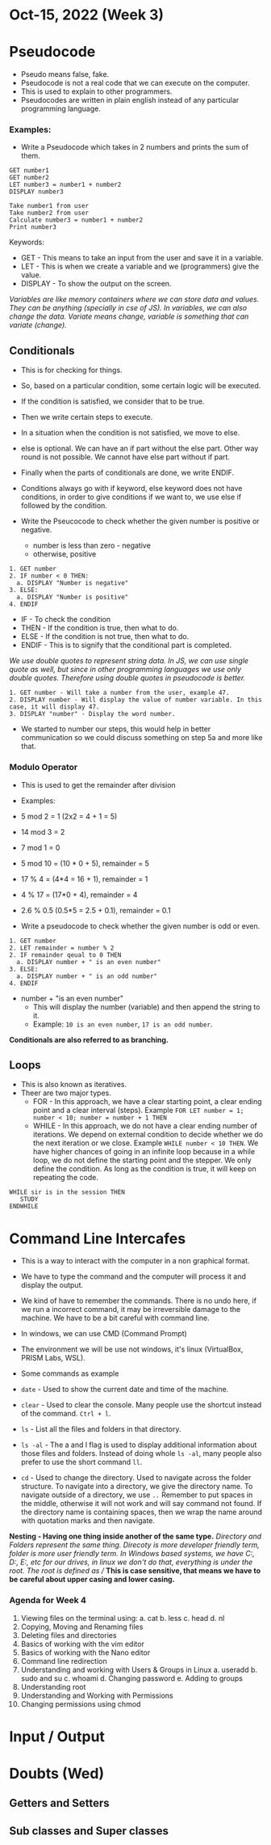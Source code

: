 # Oct-15, 2022 (Week 3)

# Pseudocode
- Pseudo means false, fake.
- Pseudocode is not a real code that we can execute on the computer.
- This is used to explain to other programmers.
- Pseudocodes are written in plain english instead of any particular programming language.

### Examples:

- Write a Pseudocode which takes in 2 numbers and prints the sum of them.
```
GET number1
GET number2
LET number3 = number1 + number2
DISPLAY number3
```

```
Take number1 from user
Take number2 from user
Calculate number3 = number1 + number2
Print number3
```

Keywords:
- GET - This means to take an input from the user and save it in a variable.
- LET - This is when we create a variable and we (programmers) give the value.
- DISPLAY - To show the output on the screen.

*Variables are like memory containers where we can store data and values. They can be anything (specially in cse of JS). In variables, we can also change the data. Variate means change, variable is something that can variate (change).*


## Conditionals
- This is for checking for things.
- So, based on a particular condition, some certain logic will be executed.
- If the condition is satisfied, we consider that to be true.
- Then we write certain steps to execute.
- In a situation when the condition is not satisfied, we move to else.
- else is optional. We can have an if part without the else part. Other way round is not possible. We cannot have else part without if part.
- Finally when the parts of conditionals are done, we write ENDIF.
- Conditions always go with if keyword, else keyword does not have conditions, in order to give conditions if we want to, we use else if followed by the condition.

- Write the Pseucocode to check whether the given number is positive or negative.
  - number is less than zero - negative
  - otherwise, positive
```
1. GET number
2. IF number < 0 THEN:
  a. DISPLAY "Number is negative"
3. ELSE:
  a. DISPLAY "Number is positive"
4. ENDIF
```

- IF - To check the condition
- THEN - If the condition is true, then what to do.
- ELSE - If the condition is not true, then what to do.
- ENDIF - This is to signify that the conditional part is completed.

*We use double quotes to represent string data. In JS, we can use single quote as well, but since in other programming languages we use only double quotes. Therefore using double quotes in pseudocode is better.*

```
1. GET number - Will take a number from the user, example 47.
2. DISPLAY number - Will display the value of number variable. In this case, it will display 47.
3. DISPLAY "number" - Display the word number.
```

- We started to number our steps, this would help in better communication so we could discuss something on step 5a and more like that.


### Modulo Operator
- This is used to get the remainder after division
- Examples:
- 5 mod 2 = 1 (2x2 = 4 + 1 = 5)
- 14 mod 3 = 2
- 7 mod 1 = 0
- 5 mod 10 = (10 * 0 + 5), remainder = 5
- 17 % 4 = (4*4 = 16  + 1), remainder = 1
- 4 % 17 = (17*0 + 4), remainder = 4
- 2.6 % 0.5 (0.5*5 = 2.5 + 0.1), remainder = 0.1

- Write a pseudocode to check whether the given number is odd or even.

```
1. GET number
2. LET remainder = number % 2
2. IF remainder qeual to 0 THEN
  a. DISPLAY number + " is an even number"
3. ELSE:
  a. DISPLAY number + " is an odd number"
4. ENDIF
```

- number + "is an even number"
  - This will display the number (variable) and then append the string to it.
  - Example: `10 is an even number`, `17 is an odd number`.

**Conditionals are also referred to as branching.**

## Loops
- This is also known as iteratives.
- Theer are two major types.
  - FOR - In this approach, we have a clear starting point, a clear ending point and a clear interval (steps). Example `FOR LET number = 1; number < 10; number = number + 1 THEN`
  - WHILE - In this approach, we do not have a clear ending number of iterations. We depend on external condition to decide whether we do the next iteration or we close. Example `WHILE number < 10 THEN`. We have higher chances of going in an infinite loop because in a while loop, we do not define the starting point and the stepper. We only define the condition. As long as the condition is true, it will keep on repeating the code.

```
WHILE sir is in the session THEN
   STUDY
ENDWHILE
```

# Command Line Intercafes
- This is a way to interact with the computer in a non graphical format.
- We have to type the command and the computer will process it and display the output.
- We kind of have to remember the commands. There is no undo here, if we run a incorrect command, it may be irreversible damage to the machine. We have to be a bit careful with command line.
- In windows, we can use CMD (Command Prompt)
- The environment we will be use not windows, it's linux (VirtualBox, PRISM Labs, WSL).

- Some commands as example
- `date` - Used to show the current date and time of the machine.
- `clear` - Used to clear the console. Many people use the shortcut instead of the command. `Ctrl + l`.
- `ls` - List all the files and folders in that directory.
- `ls -al` - The a and l flag is used to display additional information about those files and folders. Instead of doing whole `ls -al`, many people also prefer to use the short command `ll`.
- `cd` - Used to change the directory. Used to navigate across the folder structure. To navigate into a directory, we give the directory name. To navigate outside of a directory, we use `..` Remember to put spaces in the middle, otherwise it will not work and will say command not found. If the directory name is containing spaces, then we wrap the name around with quotation marks and then navigate.


**Nesting - Having one thing inside another of the same type.**
*Directory and Folders represent the same thing. Direcoty is more developer friendly term, folder is more user friendly term.*
*In Windows based systems, we have C:, D:, E:, etc for our drives, in linux we don't do that, everything is under the root. The root is defined as /*
**This is case sensitive, that means we have to be careful about upper casing and lower casing.**




### Agenda for Week 4

1. Viewing files on the terminal using:
  a. cat
  b. less
  c. head
  d. nl
2. Copying, Moving and Renaming files
3. Deleting files and directories
4. Basics of working with the vim editor
5. Basics of working with the Nano editor
6. Command line redirection
7. Understanding and working with Users & Groups in Linux
  a. useradd
  b. sudo and su
  c. whoami
  d. Changing password
  e. Adding to groups
8. Understanding root
9. Understanding and Working with Permissions
10. Changing permissions using chmod





# Input / Output


# Doubts (Wed)
## Getters and Setters
## Sub classes and Super classes